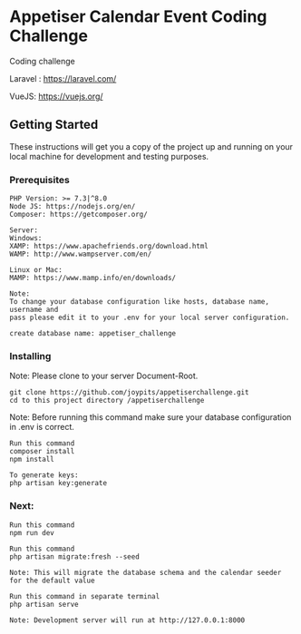# Appetiser Calendar Event Coding Challenge
Coding challenge

Laravel : https://laravel.com/

VueJS: https://vuejs.org/

## Getting Started

These instructions will get you a copy of the project up and running on your local machine for development and testing purposes.


### Prerequisites

```
PHP Version: >= 7.3|^8.0
Node JS: https://nodejs.org/en/
Composer: https://getcomposer.org/

Server: 
Windows: 
XAMP: https://www.apachefriends.org/download.html
WAMP: http://www.wampserver.com/en/

Linux or Mac:
MAMP: https://www.mamp.info/en/downloads/
```

```
Note: 
To change your database configuration like hosts, database name, username and 
pass please edit it to your .env for your local server configuration.

create database name: appetiser_challenge
```

### Installing

Note: Please clone to your server Document-Root.
```
git clone https://github.com/joypits/appetiserchallenge.git
cd to this project directory /appetiserchallenge
```

Note:
Before running this command make sure your database configuration in .env is correct.

```
Run this command
composer install
npm install

To generate keys:
php artisan key:generate

```

### Next:

```
Run this command
npm run dev
```

```
Run this command
php artisan migrate:fresh --seed

Note: This will migrate the database schema and the calendar seeder for the default value
```

```
Run this command in separate terminal
php artisan serve

Note: Development server will run at http://127.0.0.1:8000
```
